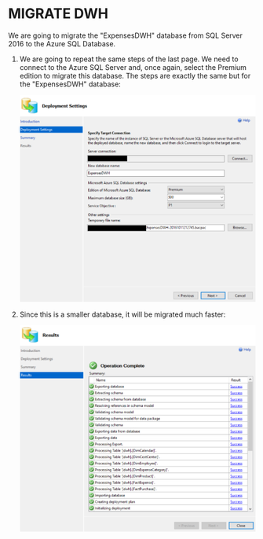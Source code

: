 <page title="Migrate DWH"/>

MIGRATE DWH
====

We are going to migrate the "ExpensesDWH" database from SQL Server 2016 to the Azure SQL Database.

1. We are going to repeat the same steps of the last page. We need to connect to the Azure SQL Server and, once again, select the Premium edition to migrate this database. The steps are exactly the same but for the "ExpensesDWH" database:

    ![](img/3.1.png)

2. Since this is a smaller database, it will be migrated much faster:

    ![](img/3.2.png)